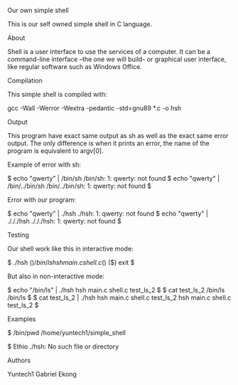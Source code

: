 Our own simple shell

This is our self owned simple shell in C language.

About

Shell is a user interface to use the services of a computer. It can be a command-line interface –the one we will build- or graphical user interface, like regular software such as Windows Office.

Compilation

This simple shell is compiled with:

gcc -Wall -Werror -Wextra -pedantic -std=gnu89 *.c -o hsh 

Output

This program have exact same output as sh as well as the exact same error output. The only difference is when it prints an error, the name of the program is equivalent to argv[0].

Example of error with sh:

$ echo "qwerty" | /bin/sh /bin/sh: 1: qwerty: not found $ echo "qwerty" | /bin/../bin/sh /bin/../bin/sh: 1: qwerty: not found $ 

Error with our program:

$ echo "qwerty" | ./hsh ./hsh: 1: qwerty: not found $ echo "qwerty" | ./././hsh ./././hsh: 1: qwerty: not found $ 

Testing

Our shell work like this in interactive mode:

$ ./hsh ($) /bin/ls hsh main.c shell.c ($) ($) exit $ 

But also in non-interactive mode:

$ echo "/bin/ls" | ./hsh hsh main.c shell.c test_ls_2 $ $ cat test_ls_2 /bin/ls /bin/ls $ $ cat test_ls_2 | ./hsh hsh main.c shell.c test_ls_2 hsh main.c shell.c test_ls_2 $ 

Examples

$ /bin/pwd /home/yuntech1/simple_shell 

$ Ethio ./hsh: No such file or directory 

Authors

Yuntech1 Gabriel Ekong

